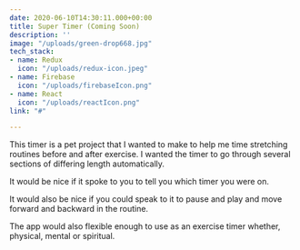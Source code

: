 ```yaml
---
date: 2020-06-10T14:30:11.000+00:00
title: Super Timer (Coming Soon)
description: ''
image: "/uploads/green-drop668.jpg"
tech_stack:
- name: Redux
  icon: "/uploads/redux-icon.jpeg"
- name: Firebase
  icon: "/uploads/firebaseIcon.png"
- name: React
  icon: "/uploads/reactIcon.png"
link: "#"

---
```

This timer is a pet project that I wanted to make to help me time stretching routines before and after exercise.  I wanted the timer to go through several sections of differing length automatically.

It would be nice if it spoke to you to tell you which timer you were on.

It would also be nice if you could speak to it to pause and play and move forward and backward in the routine.

The app would also flexible enough to use as an exercise timer whether, physical, mental or spiritual.